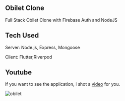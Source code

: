 ## Obilet Clone

Full Stack Obilet Clone with Firebase Auth and NodeJS

## Tech Used

Server: Node.js, Express, Mongoose

Client: Flutter,Riverpod

## Youtube

If you want to see the application, I shot a [video](https://www.youtube.com/watch?v=9azx4AQIgUc) for you.

![obilet](https://github.com/Flattih/flutter-obilet-clone/assets/85228645/287bea8a-5304-4157-8e39-20ab1a983d41)

